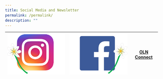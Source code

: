 ```yaml
---
title: Social Media and Newsletter
permalink: /permalink/
description: ""
---
```

|[ ![](/images/p1o7.jpg) ](https://www.facebook.com/chijoln.official/) |  ![](/images/p108.jpg) |[OLN Connect](/information-for-parents/communications/oln-connect/) |
| -------- | -------- | -------- |
